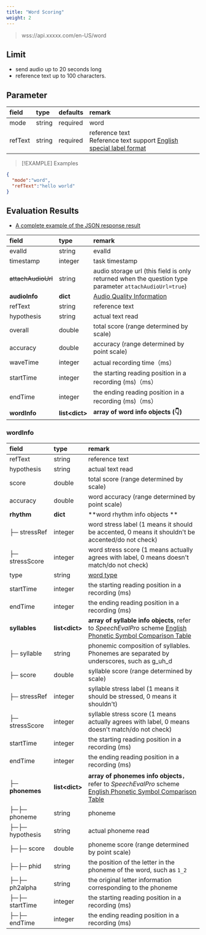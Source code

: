 ```yaml
---
title: "Word Scoring"
weight: 2
---
```


> wss://api.xxxxx.com/en-US/word
## Limit

- send audio up to 20 seconds long 
- reference text up to 100 characters.

## Parameter

| **field** | **type** | **defaults** | **remark**                                                                                         |
|:----------|:---------|:-------------|:---------------------------------------------------------------------------------------------------|
| mode      | string   | required     | word                                                                                               |
| refText   | string   | required     | reference text <br />Reference text support [English special label format](datadict/annotation-en) |

> [!EXAMPLE] Examples
>
> 

```json
{
  "mode":"word",
  "refText":"hello world"
}
```

## Evaluation Results

- [A complete example of the JSON response result](mode/en-basic/word-result)

| **field**     | **type**         | **remark**                                                                                       |
|:--------------|:-----------------|:-------------------------------------------------------------------------------------------------|
| evalId        | string           | evalId                                                                                           |
| timestamp     | integer          | task timestamp                                                                                   |
|~~attachAudioUrl~~      | string           | audio storage url (this field is only returned when the question type parameter `attachAudioUrl=true`) |
| **audioInfo** | **dict**         | [Audio Quality Information](mode/common)                                                         |
| refText       | string           | reference text                                                                                   |
| hypothesis    | string           | actual text read                                                                                 |
| overall       | double           | total score (range determined by scale)                                                          |
| accuracy      | double           | accuracy (range determined by point scale)                                                       |
| waveTime      | integer          | actual recording time（ms）                                                                        |
| startTime     | integer          | the starting reading position in a recording (ms)（ms）                                            |
| endTime       | integer          | the ending reading position in a recording (ms)（ms）                                              |
| **wordInfo**  | **list\<dict\>** | **array of word info objects (👇)**                                                              |

### wordInfo

| **field**        | **type**          | **remark**                                                                                                                       |
|:-----------------|:------------------|:---------------------------------------------------------------------------------------------------------------------------------|
| refText          | string            | reference text                                                                                                                   |
| hypothesis       | string            | actual text read                                                                                                                 |
| score            | double            | total score (range determined by scale)                                                                                          |
| accuracy         | double            | word accuracy (range determined by point scale)                                                                                  |
| **rhythm**       | **dict**          | **word rhythm info objects **                                                                                                    |
| ├─ stressRef     | integer           | word stress label (1 means it should be accented, 0 means it shouldn't be accented/do not check)                                 |
| ├─ stressScore   | integer           | word stress score (1 means actually agrees with label, 0 means doesn't match/do not check)                                       |
| type             | string            | [word type](datadict/other)                                                                                                      |
| startTime        | integer           | the starting reading position in a recording (ms)                                                                                |
| endTime          | integer           | the ending reading position in a recording (ms)                                                                                  |
| **syllables**    | **list\<dict\>**  | **array of syllable info objects**, refer to *SpeechEvalPro* scheme [English Phonetic Symbol Comparison Table](datadict/phoneme) |
| ├─ syllable      | string            | phonemic composition of syllables. Phonemes are separated by underscores, such as g_uh_d                                         |
| ├─ score         | double            | syllable score (range determined by scale)                                                                                       |
| ├─ stressRef     | integer           | syllable stress label (1 means it should be stressed, 0 means it shouldn't)                                                      |
| ├─ stressScore   | integer           | syllable stress score (1 means actually agrees with label, 0 means doesn't match/do not check)                                   |
| startTime        | integer           | the starting reading position in a recording (ms)                                                                                |
| endTime          | integer           | the ending reading position in a recording (ms)                                                                                  |
| **├─ phonemes**  | **list\<dict\>**  | **array of phonemes info objects**， refer to *SpeechEvalPro* scheme [English Phonetic Symbol Comparison Table](datadict/phoneme) |
| ├─├─ phoneme     | string            | phoneme                                                                                                                          |
| ├─├─ hypothesis  | string            | actual phoneme read                                                                                                              |
| ├─├─ score       | double            | phoneme score (range determined by point scale)                                                                                  |
| ├─├─ phid        | string            | the position of the letter in the phoneme of the word, such as `1_2`                                                             |
| ├─├─ ph2alpha    | string            | the original letter information corresponding to the phoneme                                                                     |
| ├─├─ startTime   | integer           | the starting reading position in a recording (ms)                                                                                |
| ├─├─ endTime     | integer           | the ending reading position in a recording (ms)                                                                                  |